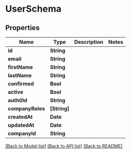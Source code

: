 # UserSchema

## Properties
Name | Type | Description | Notes
------------ | ------------- | ------------- | -------------
**id** | **String** |  | 
**email** | **String** |  | 
**firstName** | **String** |  | 
**lastName** | **String** |  | 
**confirmed** | **Bool** |  | 
**active** | **Bool** |  | 
**auth0Id** | **String** |  | 
**companyRoles** | **[String]** |  | 
**createdAt** | **Date** |  | 
**updatedAt** | **Date** |  | 
**companyId** | **String** |  | 

[[Back to Model list]](../README.md#documentation-for-models) [[Back to API list]](../README.md#documentation-for-api-endpoints) [[Back to README]](../README.md)


